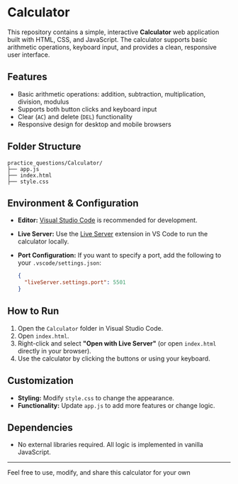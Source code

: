 # Calculator

This repository contains a simple, interactive **Calculator** web application built with HTML, CSS, and JavaScript. The calculator supports basic arithmetic operations, keyboard input, and provides a clean, responsive user interface.

## Features

- Basic arithmetic operations: addition, subtraction, multiplication, division, modulus
- Supports both button clicks and keyboard input
- Clear (`AC`) and delete (`DEL`) functionality
- Responsive design for desktop and mobile browsers

## Folder Structure

```
practice_questions/Calculator/
├── app.js
├── index.html
├── style.css
```

## Environment & Configuration

- **Editor:** [Visual Studio Code](https://code.visualstudio.com/) is recommended for development.
- **Live Server:** Use the [Live Server](https://marketplace.visualstudio.com/items?itemName=ritwickdey.LiveServer) extension in VS Code to run the calculator locally.
- **Port Configuration:** If you want to specify a port, add the following to your `.vscode/settings.json`:

  ```json
  {
    "liveServer.settings.port": 5501
  }
  ```

## How to Run

1. Open the `Calculator` folder in Visual Studio Code.
2. Open `index.html`.
3. Right-click and select **"Open with Live Server"** (or open `index.html` directly in your browser).
4. Use the calculator by clicking the buttons or using your keyboard.

## Customization

- **Styling:** Modify `style.css` to change the appearance.
- **Functionality:** Update `app.js` to add more features or change logic.

## Dependencies

- No external libraries required. All logic is implemented in vanilla JavaScript.

---

Feel free to use, modify, and share this calculator for your own
